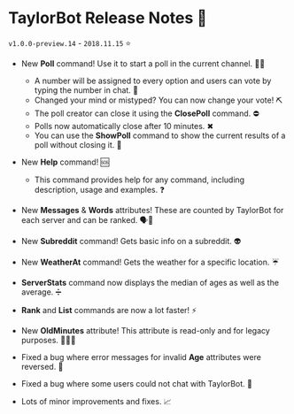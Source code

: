 # TaylorBot Release Notes 📝
`v1.0.0-preview.14` - `2018.11.15` ⭐

- New **Poll** command! Use it to start a poll in the current channel. ✍🏻
    - A number will be assigned to every option and users can vote by typing the number in chat. 🔢
    - Changed your mind or mistyped? You can now change your vote! ⛏ 
    - The poll creator can close it using the **ClosePoll** command. ⛔
    - Polls now automatically close after 10 minutes. ✖
    - You can use the **ShowPoll** command to show the current results of a poll without closing it. 📃

- New **Help** command! 🆘
    - This command provides help for any command, including description, usage and examples. ❓

- New **Messages** & **Words** attributes! These are counted by TaylorBot for each server and can be ranked. 🗣💬

- New **Subreddit** command! Gets basic info on a subreddit. 👽

- New **WeatherAt** command! Gets the weather for a specific location. ☔

- **ServerStats** command now displays the median of ages as well as the average. ➗

- **Rank** and **List** commands are now a lot faster! ⚡

- New **OldMinutes** attribute! This attribute is read-only and for legacy purposes. 👴🏻💭

- Fixed a bug where error messages for invalid **Age** attributes were reversed. 🐛

- Fixed a bug where some users could not chat with TaylorBot. 🐛

- Lots of minor improvements and fixes. 📈